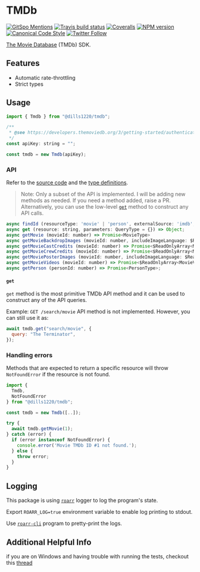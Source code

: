 # TMDb

[![GitSpo Mentions](https://gitspo.com/badges/mentions/gajus/tmdb?style=flat-square)](https://gitspo.com/mentions/gajus/tmdb)
[![Travis build status](http://img.shields.io/travis/gajus/tmdb/master.svg?style=flat-square)](https://travis-ci.org/gajus/tmdb)
[![Coveralls](https://img.shields.io/coveralls/gajus/tmdb.svg?style=flat-square)](https://coveralls.io/github/gajus/tmdb)
[![NPM version](http://img.shields.io/npm/v/tmdb.svg?style=flat-square)](https://www.npmjs.org/package/tmdb)
[![Canonical Code Style](https://img.shields.io/badge/code%20style-canonical-blue.svg?style=flat-square)](https://github.com/gajus/canonical)
[![Twitter Follow](https://img.shields.io/twitter/follow/kuizinas.svg?style=social&label=Follow)](https://twitter.com/kuizinas)

[The Movie Database](https://www.themoviedb.org/) (TMDb) SDK.

## Features

- Automatic rate-throttling
- Strict types

## Usage

```js
import { Tmdb } from "@dills1220/tmdb";

/**
 * @see https://developers.themoviedb.org/3/getting-started/authentication
 */
const apiKey: string = "";

const tmdb = new Tmdb(apiKey);
```

### API

Refer to the [source code](./src/Tmdb.js) and the [type definitions](./src/types.js).

> Note: Only a subset of the API is implemented. I will be adding new methods as needed.
> If you need a method added, raise a PR. Alternatively, you can use the low-level [`get`](#get)
> method to construct any API calls.

```js
async findId (resourceType: 'movie' | 'person', externalSource: 'imdb', externalId: string) => Promise<number>;
async get (resource: string, parameters: QueryType = {}) => Object;
async getMovie (movieId: number) => Promise<MovieType>
async getMovieBackdropImages (movieId: number, includeImageLanguage: $ReadOnlyArray<string>) => Promise<$ReadOnlyArray<MovieBackdropImageType>>;
async getMovieCastCredits (movieId: number) => Promise<$ReadOnlyArray<MovieCastCreditType>>;
async getMovieCrewCredits (movieId: number) => Promise<$ReadOnlyArray<MovieCrewCreditType>>;
async getMoviePosterImages (movieId: number, includeImageLanguage: $ReadOnlyArray<string>) => Promise<$ReadOnlyArray<MoviePosterImageType>>;
async getMovieVideos (movieId: number) => Promise<$ReadOnlyArray<MovieVideoType>>;
async getPerson (personId: number) => Promise<PersonType>;

```

#### `get`

`get` method is the most primitive TMDb API method and it can be used to construct any of the API queries.

Example: `GET /search/movie` API method is not implemented. However, you can still use it as:

```js
await tmdb.get("search/movie", {
  query: "The Terminator",
});
```

### Handling errors

Methods that are expected to return a specific resource will throw `NotFoundError` if the resource is not found.

```js
import {
  Tmdb,
  NotFoundError
} from "@dills1220/tmdb";

const tmdb = new Tmdb([..]);

try {
  await tmdb.getMovie(1);
} catch (error) {
  if (error instanceof NotFoundError) {
    console.error('Movie TMDb ID #1 not found.');
  } else {
    throw error;
  }
}

```

## Logging

This package is using [`roarr`](https://www.npmjs.com/package/roarr) logger to log the program's state.

Export `ROARR_LOG=true` environment variable to enable log printing to stdout.

Use [`roarr-cli`](https://github.com/gajus/roarr-cli) program to pretty-print the logs.

## Additional Helpful Info

if you are on Windows and having trouble with running the tests, checkout this [thread](https://stackoverflow.com/questions/11928013/node-env-is-not-recognized-as-an-internal-or-external-command-operable-comman)
